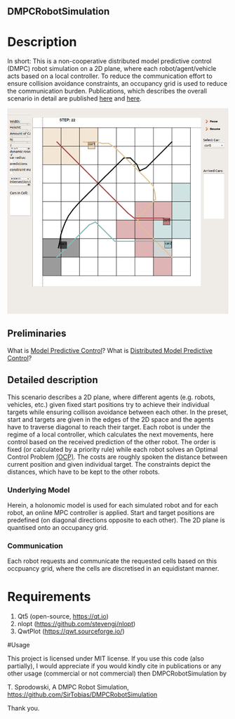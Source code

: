 ## DMPCRobotSimulation


# Description


In short: This is a non-cooperative distributed model predictive control (DMPC) robot simulation on a 2D plane, where each robot/agent/vehicle acts based on a local controller. To reduce the communication effort to ensure collision avoidance constraints, an occupancy grid is used to reduce the communication burden. Publications, which describes the overall scenario in detail are published [here](https://linkinghub.elsevier.com/retrieve/pii/S002002551830286X) and [here](https://www.mdpi.com/2076-3417/10/3/1007).

![Description](description/image60.png)

## Preliminaries

What is [Model Predictive Control](https://en.wikipedia.org/wiki/Model_predictive_control)?
What is [Distributed Model Predictive Control](https://ieeexplore.ieee.org/document/946306)?

## Detailed description 
This scenario describes a 2D plane, where different agents (e.g. robots, vehicles, etc.) given fixed start positions try to achieve their individual targets while ensuring collison avoidance between each other. In the preset, start and targets are given in the edges of the 2D space and the agents have to traverse diagonal to reach their target. Each robot is under the regime of a local controller, which calculates the next movements, here control based on the received prediction of the other robot. The order is fixed (or calculated by a priority rule) while each robot solves an Optimal Control Problem [(OCP)](https://en.wikipedia.org/wiki/Optimal_control). The costs are roughly spoken the distance between current position and given individual target. The constraints depict the distances, which have to be kept to the other robots. 
### Underlying Model
Herein, a holonomic model is used for each simulated robot and for each robot, an online MPC controller is applied. Start and target positions are predefined (on diagonal directions opposite to each other). The 2D plane is quantised onto an occupancy grid. 

### Communication
Each robot requests and communicate the requested cells based on this occpuancy grid, where the cells are discretised in an equidistant manner. 

# Requirements

1. Qt5 (open-source, https://qt.io)
2. nlopt (https://github.com/stevengj/nlopt)
3. QwtPlot (https://qwt.sourceforge.io/)

#Usage

This project is licensed under MIT license. If you use this code (also partially), I would appreciate if you would kindly cite in publications or any other usage (commercial or not commercial) then DMPCRobotSimulation by

T. Sprodowski, A DMPC Robot Simulation, https://github.com/SirTobias/DMPCRobotSimulation

Thank you.